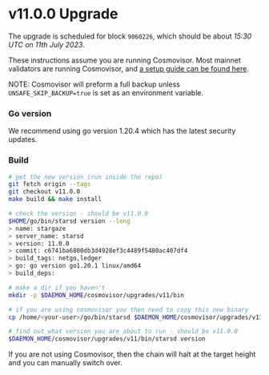 # v11.0.0 Upgrade

The upgrade is scheduled for block `9060226`, which should be about _15:30 UTC on 11th July 2023_.

These instructions assume you are running Cosmovisor. Most mainnet validators are running Cosmovisor, and [a setup guide can be found here](https://docs.stargaze.zone/nodes-and-validators/setting-up-cosmovisor).

NOTE: Cosmovisor will preform a full backup unless `UNSAFE_SKIP_BACKUP=true` is set as an environment variable.

### Go version

We recommend using go version 1.20.4 which has the latest security updates.

### Build

```bash
# get the new version (run inside the repo)
git fetch origin --tags
git checkout v11.0.0
make build && make install

# check the version - should be v11.0.0
$HOME/go/bin/starsd version --long
> name: stargaze
> server_name: starsd
> version: 11.0.0
> commit: c6741ba6800db3d4928ef3c4489f5480ac407df4
> build_tags: netgo,ledger
> go: go version go1.20.1 linux/amd64
> build_deps:

# make a dir if you haven't
mkdir -p $DAEMON_HOME/cosmovisor/upgrades/v11/bin

# if you are using cosmovisor you then need to copy this new binary
cp /home/<your-user>/go/bin/starsd $DAEMON_HOME/cosmovisor/upgrades/v11/bin

# find out what version you are about to run - should be v11.0.0
$DAEMON_HOME/cosmovisor/upgrades/v11/bin/starsd version


```

If you are not using Cosmovisor, then the chain will halt at the target height and you can manually switch over.
